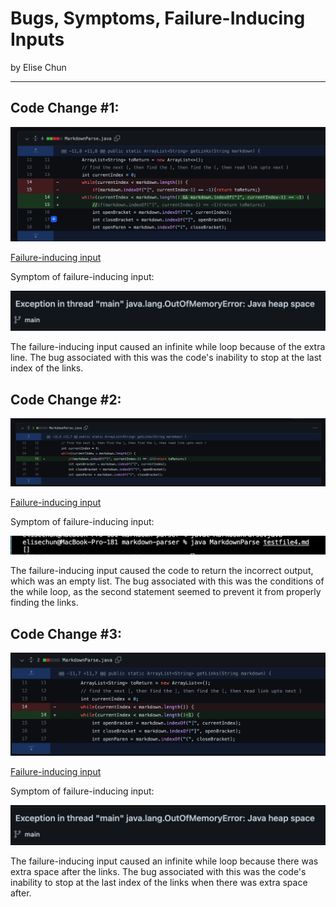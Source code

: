# **Bugs, Symptoms, Failure-Inducing Inputs**
by Elise Chun

---
## **Code Change #1:**

![Screenshot](codechange.png)

[Failure-inducing input](https://github.com/elchun02/markdown-parser/blob/e00ba29e6510e2c7cc9e28d17680e0a8110d5a3f/test.md)

Symptom of failure-inducing input:

![Screenshot](labrepo2ss2.png)

The failure-inducing input caused an infinite while loop because of the extra line. The bug associated with this was the code's inability to stop at the last index of the links.

## **Code Change #2:**

![Screenshot](labreport2ss1.png)

[Failure-inducing input](https://github.com/elchun02/markdown-parser/blob/85f5f75ac57e7d592db102b02995bfa237dce784/testfile4.md)

Symptom of failure-inducing input:

![Screenshot](codechange2.png)

The failure-inducing input caused the code to return the incorrect output, which was an empty list. The bug associated with this was the conditions of the while loop, as the second statement seemed to prevent it from properly finding the links.

## **Code Change #3:**

![screenshot](codechange3.png)

[Failure-inducing input](https://github.com/elchun02/markdown-parser/blob/25be96d71751c6303d90932cbb8de8a3493fb9e7/test2.md)

Symptom of failure-inducing input:

![screenshot](labrepo2ss2.png)

The failure-inducing input caused an infinite while loop because there was extra space after the links. The bug associated with this was the code's inability to stop at the last index of the links when there was extra space after.